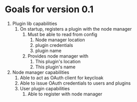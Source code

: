 # Goals for version 0.1
1. Plugin lib capabilities
   1. On startup, registers a plugin with the node manager
      1. Must be able to read from config
         1. Node manager location
         2. plugin credentials
         3. plugin name
      2. Provides node manager with
         1. This plugin's location
         2. This plugin's name
2. Node manager capabilities
   1. Able to act as OAuth client for keycloak
   2. Able to issue OAuth credentials to users and plugins
   3. User plugin capabilities
      1. Able to register with node manager